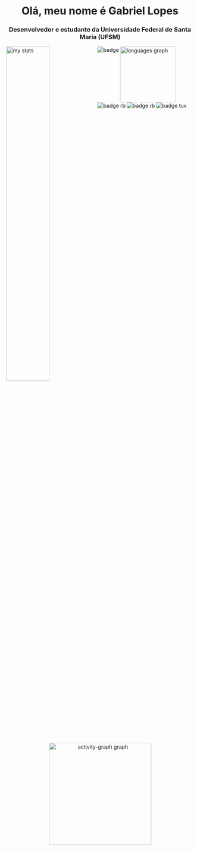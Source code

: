 <h1 align="center">Olá, meu nome é Gabriel Lopes</h1>
<h3 align="center">Desenvolvedor e estudante da Universidade Federal de Santa Maria (UFSM)</h3>

<img alt="my stats" align="Left" width="48%" src="https://github-readme-stats.vercel.app/api?username=Gabrieel-Lopees&show_icons=true&theme=graywhite&rank_icon=github&include_all_commits=true"/>
<img src="https://github-readme-stats.vercel.app/api/top-langs?username=Gabrieel-Lopees&locale=en&hide_title=false&layout=compact&card_width=320&langs_count=5&theme=graywhite&hide_border=false&order=2" height="150" alt="languages graph"  />



<img alt="badge" align="Left" src="https://img.shields.io/badge/C-00599C?style=for-the-badge&logo=c&logoColor=white"/>
<img alt="badge rb" align="Left" src="https://img.shields.io/badge/Ruby-%23CC0000.svg?style=for-the-badge&logo=ruby&logoColor=white"/>
<img alt="badge rb" align="Left" src="https://img.shields.io/badge/rails-%23CC0000.svg?style=for-the-badge&logo=ruby-on-rails&logoColor=white"/>
<img alt="badge tux" align="Left" src="https://img.shields.io/badge/Linux-000?style=for-the-badge&logo=linux&logoColor=FCC624"/>

##

<div align="Center">
  <img src="https://github-readme-activity-graph.vercel.app/graph?username=Gabrieel-Lopees&radius=16&theme=minimal&area=true&order=5&hide_border=true&hide_title=false&line=636363%20&point=636363%20" height="275" alt="activity-graph graph"  />
</div>

##
